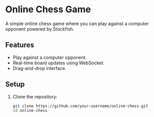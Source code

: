 # Online Chess Game

A simple online chess game where you can play against a computer opponent powered by Stockfish.

## Features
- Play against a computer opponent.
- Real-time board updates using WebSocket.
- Drag-and-drop interface.

## Setup
1. Clone the repository:
   ```bash
   git clone https://github.com/your-username/online-chess.git
   cd online-chess
